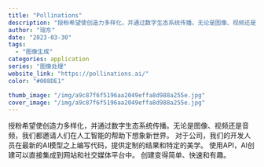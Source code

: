 ```yaml
---
title: "Pollinations"
description: "授粉希望使创造力多样化，并通过数字生态系统传播。无论是图像、视频还是音频，我们都邀请人们在人工智能的帮助下想象新世界。 "
author: "瑞东"
date: "2023-03-30"
tags:
  - "图像生成"
categories: application
series: "图像处理"
website_link: "https://pollinations.ai/"
color: "#008DE1"

thumb_image: "/img/a9c87f6f5196aa2049effa8d988a255e.jpg"
cover_image: "/img/a9c87f6f5196aa2049effa8d988a255e.jpg"
---
```


授粉希望使创造力多样化，并通过数字生态系统传播。无论是图像、视频还是音频，我们都邀请人们在人工智能的帮助下想象新世界。 对于公司，我们的开发人员在最新的AI模型之上编写代码，提供定制的结果和特定的美学。 使用API，AI创建可以直接集成到网站和社交媒体平台中。 创建变得简单、快速和有趣。